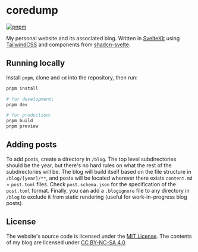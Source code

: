 # coredump

[![pnpm](https://img.shields.io/badge/maintained%20with-pnpm-cc00ff.svg?style=for-the-badge&logo=pnpm)](https://pnpm.io/)

My personal website and its associated blog. Written in [SvelteKit](https://kit.svelte.dev) using [TailwindCSS](https://tailwindcss.com/) and components from [shadcn-svelte](https://www.shadcn-svelte.com/).

## Running locally

Install `pnpm`, clone and `cd` into the repository, then run:

```bash
pnpm install

# for development:
pnpm dev

# for production:
pnpm build
pnpm preview
```

## Adding posts

To add posts, create a directory in `/blog`. The top level subdirectories should be the year, but there's no hard rules on what the rest of the subdirectories will be. The blog will build itself based on the file structure in `/blog/[year]/**`, and posts will be located wherever there exists `content.md` + `post.toml` files. Check `post.schema.json` for the specification of the `post.toml` format. Finally, you can add a `.blogignore` file to any directory in `/blog` to exclude it from static rendering (useful for work-in-progress blog posts).

## License

The website's source code is licensed under the [MIT License](LICENSE). The contents of my blog are licensed under [CC BY-NC-SA 4.0](https://creativecommons.org/licenses/by-nc-sa/4.0/).
